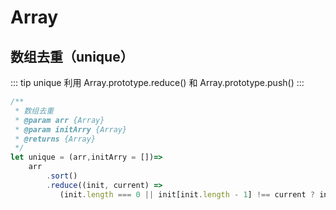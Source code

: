 # Array

## 数组去重（unique）
::: tip unique
 利用 Array.prototype.reduce() 和 Array.prototype.push()
:::

``` js
/**
 * 数组去重
 * @param arr {Array}
 * @param initArry {Array}
 * @returns {Array}
 */
let unique = (arr,initArry = [])=>
    arr
        .sort()
        .reduce((init, current) =>
           (init.length === 0 || init[init.length - 1] !== current ? init.push(current): init, init),initArry)
```
